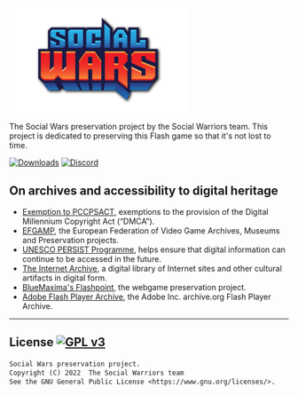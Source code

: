 <img src="templates/img/logo.png" width=320px>

The Social Wars preservation project by the Social Warriors team.
This project is dedicated to preserving this Flash game so that it's not lost to time.

[![Downloads](https://img.shields.io/github/downloads/AcidCaos/socialwarriors/total?label=downloads%40all)](../../releases/latest)
[![Discord](https://img.shields.io/discord/984545703558783016?logo=discord&label=Discord&color=blue)](https://discord.gg/zW5gSbQJBw)

## On archives and accessibility to digital heritage

- [Exemption to PCCPSACT](https://www.federalregister.gov/documents/2018/10/26/2018-23241/exemption-to-prohibition-on-circumvention-of-copyright-protection-systems-for-access-control), exemptions to the provision of the Digital Millennium Copyright Act (“DMCA”). 
- [EFGAMP](https://efgamp.eu/), the European Federation of Video Game Archives, Museums and Preservation projects.
- [UNESCO PERSIST Programme](https://unescopersist.org/), helps ensure that digital information can continue to be accessed in the future.
- [The Internet Archive](https://archive.org/), a digital library of Internet sites and other cultural artifacts in digital form.
- [BlueMaxima's Flashpoint](https://bluemaxima.org/flashpoint/), the webgame preservation project.
- [Adobe Flash Player Archive](https://archive.org/download/flashplayerarchive/), the Adobe Inc. archive.org Flash Player Archive.

---

## License [![GPL v3](https://img.shields.io/badge/GPL%20v3-blue)](http://www.gnu.org/licenses/gpl-3.0)

```
Social Wars preservation project.
Copyright (C) 2022  The Social Warriors team
See the GNU General Public License <https://www.gnu.org/licenses/>.
```
